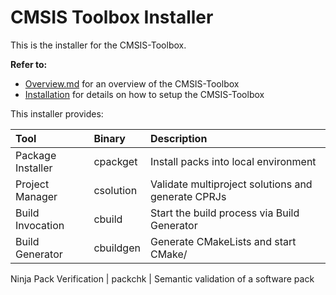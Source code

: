 # CMSIS Toolbox Installer

This is the installer for the CMSIS-Toolbox.

**Refer to:**
- [Overview.md](./docs/Overview.md) for an overview of the CMSIS-Toolbox
- [Installation](./docs/installation.md) for details on how to setup the CMSIS-Toolbox

This installer provides:

Tool               | Binary         | Description
:------------------|:---------------|:-------------------------------------------------
Package Installer  | cpackget       | Install packs into local environment
Project Manager    | csolution      | Validate multiproject solutions and generate CPRJs
Build Invocation   | cbuild         | Start the build process via Build Generator
Build Generator    | cbuildgen      | Generate CMakeLists and start CMake/
Ninja
Pack Verification  | packchk        | Semantic validation of a software pack
